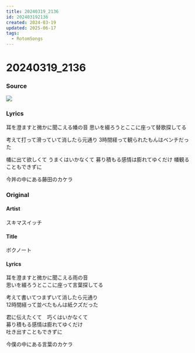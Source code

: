 ```yaml
---
title: 20240319_2136
id: 202403192136
created: 2024-03-19
updated: 2025-06-17
tags:
  - RotomSongs
---
```

# 20240319_2136

### Source

![](https://x.com/Starlystrongest/status/1770066930587808041)

### Lyrics

耳を澄ますと微かに聞こえる幡の音
思いを綴ろうとここに座って替歌探してる

考えて打って滑っていて消したら元通り
3時間経って観られたもんはベンチだった

幡に出て欲しくて うまくはいかなくて
募り積もる感情は膨れてゆくだけ
幡観ることもできずに

今丼の中にある藤田のカケラ

### Original

#### Artist

スキマスイッチ

#### Title

ボクノート

#### Lyrics

耳を澄ますと微かに聞こえる雨の音  
思いを綴ろうとここに座って言葉探してる  
  
考えて書いてつまずいて消したら元通り  
12時間経って並べたもんは紙クズだった  
  
君に伝えたくて　巧くはいかなくて  
募り積もる感情は膨れてゆくだけ  
吐き出すこともできずに  
  
今僕の中にある言葉のカケラ  


